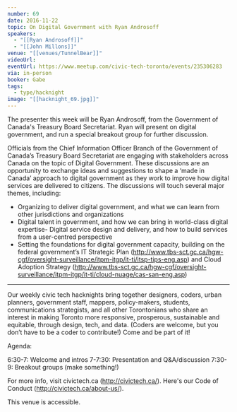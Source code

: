 ```yaml
---
number: 69
date: 2016-11-22
topic: On Digital Government with Ryan Androsoff
speakers:
  - "[[Ryan Androsoff]]"
  - "[[John Millons]]"
venue: "[[venues/TunnelBear]]"
videoUrl: 
eventUrl: https://www.meetup.com/civic-tech-toronto/events/235306283
via: in-person
booker: Gabe
tags:
  - type/hacknight
image: "[[hacknight_69.jpg]]"
---
```


The presenter this week will be Ryan Androsoff, from the Government of Canada's Treasury Board Secretariat. Ryan will present on digital government, and run a special breakout group for further discussion.

Officials from the Chief Information Officer Branch of the Government of Canada’s Treasury Board Secretariat are engaging with stakeholders across Canada on the topic of Digital Government. These discussions are an opportunity to exchange ideas and suggestions to shape a ‘made in Canada’ approach to digital government as they work to improve how digital services are delivered to citizens. The discussions will touch several major themes, including:

- Organizing to deliver digital government, and what we can learn from other jurisdictions and organizations
- Digital talent in government, and how we can bring in world-class digital expertise- Digital service design and delivery, and how to build services from a user-centred perspective
- Setting the foundations for digital government capacity, building on the federal government’s IT Strategic Plan (http://www.tbs-sct.gc.ca/hgw-cgf/oversight-surveillance/itpm-itgp/it-ti/itsp-tips-eng.asp) and Cloud Adoption Strategy (http://www.tbs-sct.gc.ca/hgw-cgf/oversight-surveillance/itpm-itgp/it-ti/cloud-nuage/cas-san-eng.asp)

---

Our weekly civic tech hacknights bring together designers, coders, urban planners, government staff, mappers, policy-makers, students, communications strategists, and all other Torontonians who share an interest in making Toronto more responsive, prosperous, sustainable and equitable, through design, tech, and data. (Coders are welcome, but you don’t have to be a coder to contribute!) Come and be part of it!

Agenda:

6:30-7: Welcome and intros
7-7:30: Presentation and Q&A/discussion
7:30-9: Breakout groups (make something!)

For more info, visit civictech.ca (http://civictech.ca/). Here's our Code of Conduct (http://civictech.ca/about-us/).

This venue is accessible.